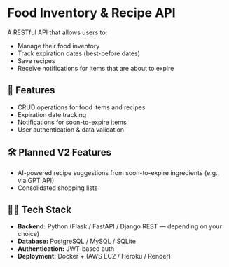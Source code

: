 # Food Inventory & Recipe API  

A RESTful API that allows users to:  
- Manage their food inventory  
- Track expiration dates (best-before dates)  
- Save recipes  
- Receive notifications for items that are about to expire  

## 🚀 Features  

- CRUD operations for food items and recipes  
- Expiration date tracking  
- Notifications for soon-to-expire items  
- User authentication & data validation  

## 🛠️ Planned V2 Features  

- AI-powered recipe suggestions from soon-to-expire ingredients (e.g., via GPT API)  
- Consolidated shopping lists  

## 🧑‍💻 Tech Stack  

- **Backend:** Python (Flask / FastAPI / Django REST — depending on your choice)  
- **Database:** PostgreSQL / MySQL / SQLite  
- **Authentication:** JWT-based auth  
- **Deployment:** Docker + (AWS EC2 / Heroku / Render)  

<!--
## 📦 Installation  

```bash
# Clone repository
git clone https://github.com/your-username/food-inventory-api.git
cd food-inventory-api

# Create virtual environment
python -m venv venv
source venv/bin/activate   # On Windows: venv\Scripts\activate

# Install dependencies
pip install -r requirements.txt

# Run the application
uvicorn main:app --reload   # if using FastAPI
